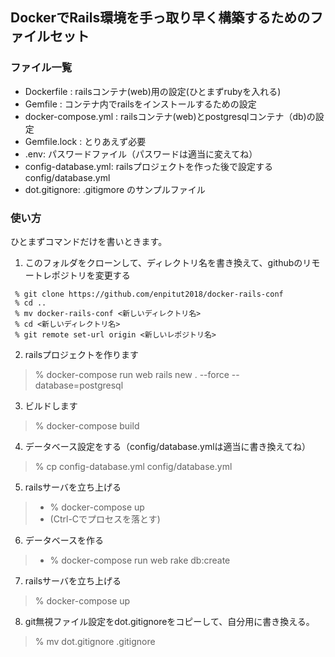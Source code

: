 ## DockerでRails環境を手っ取り早く構築するためのファイルセット

### ファイル一覧
* Dockerfile : railsコンテナ(web)用の設定(ひとまずrubyを入れる)
* Gemfile : コンテナ内でrailsをインストールするための設定
* docker-compose.yml : railsコンテナ(web)とpostgresqlコンテナ（db)の設定
* Gemfile.lock : とりあえず必要
* .env: パスワードファイル（パスワードは適当に変えてね）
* config-database.yml: railsプロジェクトを作った後で設定するconfig/database.yml
* dot.gitignore: .gitigmore のサンプルファイル

### 使い方
ひとまずコマンドだけを書いときます。

1. このフォルダをクローンして、ディレクトリ名を書き換えて、githubのリモートレポジトリを変更する

```
 % git clone https://github.com/enpitut2018/docker-rails-conf
 % cd .. 
 % mv docker-rails-conf <新しいディレクトリ名>
 % cd <新しいディレクトリ名>
 % git remote set-url origin <新しいレポジトリ名>
```
2. railsプロジェクトを作ります
> % docker-compose run web rails new . --force --database=postgresql
3. ビルドします
> % docker-compose build
4. データベース設定をする（config/database.ymlは適当に書き換えてね）
> % cp config-database.yml config/database.yml
5. railsサーバを立ち上げる
> * % docker-compose up
> * (Ctrl-Cでプロセスを落とす)
6. データベースを作る
> * % docker-compose run web rake db:create
7. railsサーバを立ち上げる
> % docker-compose up
8. git無視ファイル設定をdot.gitignoreをコピーして、自分用に書き換える。
> % mv dot.gitignore .gitignore 
